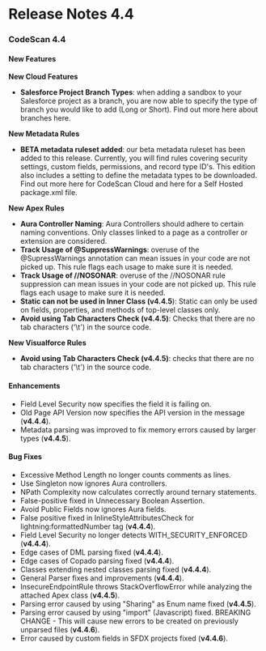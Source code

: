 # Release Notes 4.4

### CodeScan 4.4 <a href="#codescan-44" id="codescan-44"></a>

#### New Features <a href="#new-features" id="new-features"></a>

**New Cloud Features**

* **Salesforce Project Branch Types**: when adding a sandbox to your Salesforce project as a branch, you are now able to specify the type of branch you would like to add (Long or Short). Find out more here about branches here.

**New Metadata Rules**

* **BETA metadata ruleset added**: our beta metadata ruleset has been added to this release. Currently, you will find rules covering security settings, custom fields, permissions, and record type ID's. This edition also includes a setting to define the metadata types to be downloaded. Find out more here for CodeScan Cloud and here for a Self Hosted package.xml file.

**New Apex Rules**

* **Aura Controller Naming**: Aura Controllers should adhere to certain naming conventions. Only classes linked to a page as a controller or extension are considered.
* **Track Usage of @SuppressWarnings**: overuse of the @SupressWarnings annotation can mean issues in your code are not picked up. This rule flags each usage to make sure it is needed.
* **Track Usage of //NOSONAR**: overuse of the //NOSONAR rule suppression can mean issues in your code are not picked up. This rule flags each usage to make sure it is needed.
* **Static can not be used in Inner Class (v4.4.5**): Static can only be used on fields, properties, and methods of top-level classes only.
* **Avoid using Tab Characters Check (v4.4.5)**: Checks that there are no tab characters ('\t') in the source code.

**New Visualforce Rules**

* **Avoid using Tab Characters Check (v4.4.5)**: checks that there are no tab characters ('\t') in the source code.

#### Enhancements <a href="#enhancements" id="enhancements"></a>

* Field Level Security now specifies the field it is failing on.
* Old Page API Version now specifies the API version in the message (**v4.4.4**).
* Metadata parsing was improved to fix memory errors caused by larger types (**v4.4.5**).

#### Bug Fixes <a href="#bug-fixes" id="bug-fixes"></a>

* Excessive Method Length no longer counts comments as lines.
* Use Singleton now ignores Aura controllers.
* NPath Complexity now calculates correctly around ternary statements.
* False-positive fixed in Unnecessary Boolean Assertion.
* Avoid Public Fields now ignores Aura fields.
* False positive fixed in InlineStyleAttributesCheck for lightning:formattedNumber tag (**v4.4.4**).
* Field Level Security no longer detects WITH\_SECURITY\_ENFORCED (**v4.4.4**).
* Edge cases of DML parsing fixed (**v4.4.4**).
* Edge cases of Copado parsing fixed (**v4.4.4**).
* Classes extending nested classes parsing fixed (**v4.4.4**).
* General Parser fixes and improvements (**v4.4.4**).
* InsecureEndpointRule throws StackOverflowError while analyzing the attached Apex class (**v4.4.5**).
* Parsing error caused by using "Sharing" as Enum name fixed (**v4.4.5**).
* Parsing error caused by using "import" (Javascript) fixed. BREAKING CHANGE - This will cause new errors to be created on previously unparsed files (**v4.4.6**).
* Error caused by custom fields in SFDX projects fixed (**v4.4.6**).
